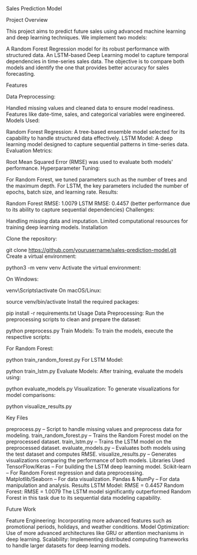Sales Prediction Model

Project Overview

This project aims to predict future sales using advanced machine learning and deep learning techniques. We implement two models:

A Random Forest Regression model for its robust performance with structured data.
An LSTM-based Deep Learning model to capture temporal dependencies in time-series sales data.
The objective is to compare both models and identify the one that provides better accuracy for sales forecasting.

Features

Data Preprocessing:

Handled missing values and cleaned data to ensure model readiness.
Features like date-time, sales, and categorical variables were engineered.
Models Used:

Random Forest Regression: A tree-based ensemble model selected for its capability to handle structured data effectively.
LSTM Model: A deep learning model designed to capture sequential patterns in time-series data.
Evaluation Metrics:

Root Mean Squared Error (RMSE) was used to evaluate both models' performance.
Hyperparameter Tuning:

For Random Forest, we tuned parameters such as the number of trees and the maximum depth.
For LSTM, the key parameters included the number of epochs, batch size, and learning rate.
Results:

Random Forest RMSE: 1.0079
LSTM RMSE: 0.4457 (better performance due to its ability to capture sequential dependencies)
Challenges:

Handling missing data and imputation.
Limited computational resources for training deep learning models.
Installation

Clone the repository:


git clone https://github.com/yourusername/sales-prediction-model.git
Create a virtual environment:


python3 -m venv venv
Activate the virtual environment:

On Windows:


venv\Scripts\activate
On macOS/Linux:


source venv/bin/activate
Install the required packages:


pip install -r requirements.txt
Usage
Data Preprocessing: Run the preprocessing scripts to clean and prepare the dataset:


python preprocess.py
Train Models: To train the models, execute the respective scripts:

For Random Forest:


python train_random_forest.py
For LSTM Model:


python train_lstm.py
Evaluate Models: After training, evaluate the models using:


python evaluate_models.py
Visualization: To generate visualizations for model comparisons:


python visualize_results.py

Key Files

preprocess.py – Script to handle missing values and preprocess data for modeling.
train_random_forest.py – Trains the Random Forest model on the preprocessed dataset.
train_lstm.py – Trains the LSTM model on the preprocessed dataset.
evaluate_models.py – Evaluates both models using the test dataset and computes RMSE.
visualize_results.py – Generates visualizations comparing the performance of both models.
Libraries Used
TensorFlow/Keras – For building the LSTM deep learning model.
Scikit-learn – For Random Forest regression and data preprocessing.
Matplotlib/Seaborn – For data visualization.
Pandas & NumPy – For data manipulation and analysis.
Results
LSTM Model: RMSE = 0.4457
Random Forest: RMSE = 1.0079
The LSTM model significantly outperformed Random Forest in this task due to its sequential data modeling capability.

Future Work

Feature Engineering: Incorporating more advanced features such as promotional periods, holidays, and weather conditions.
Model Optimization: Use of more advanced architectures like GRU or attention mechanisms in deep learning.
Scalability: Implementing distributed computing frameworks to handle larger datasets for deep learning models.